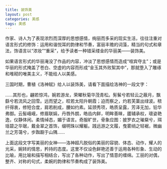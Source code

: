 ```yaml
---
title: 装饰美
layout: post
categories: 美感
tags: 美感
---
```


作家、诗人为了表现浓烈而深厚的思想感情，绚丽而多采的现实生活，往往注重对语言形式的修饰：运用和谐悦耳的韵律和节奏，富丽丰赡的词藻，精当的句式和章法，饰语言以“浓妆”“重采”，给予读者一种错采缕金的华丽美——装饰美。

如果语言形式的华丽淹没了作品的内容，冲淡了思想感情而造成“喧宾夺主”；或是华丽的形式掩盖了苍白、空虚的内容而形成“金玉其外败絮其中”，那就堕入了雕琢和堆砌的唯美主义，不能给人以美感。

三国时期，曹植《洛神赋》给人以装饰美，请看下面描绘洛神的一段文字：

……其形也，翩若惊鸿，婉若游龙，荣曜秋菊华茂青松。髣髴兮若轻云之蔽月，飘繇兮若流风之回雪。远而望之，皎若太阳升朝霞；迫而察之，灼若芙蕖出绿波。秾纤得衷，修短合度，肩若削成，腰如约素。延颈秀项，皓质呈露，芳泽无加，铅华弗御。云髻峨峨，修眉联娟，丹唇外朗，皓齿内鲜，明眸善睐，靥辅承权，瓌姿艳逸，仪静体闲。柔情绰态，媚于语言。奇服旷世，骨象应图：披罗衣之璀粲兮，珥瑶碧之华琚，戴金翠之首饰，缀明珠以耀躯。践远游之文履，曳雾绡之轻裾，微幽兰之芳蔼兮，步踟蹰于山隅……

上面这段文字写美丽的女神——洛神超凡脱俗的美丽的容貌、体态、动作，耀人的光采，婉转的情思，矜持的态度。这里不仅设色鲜艳还善于运用各种形象、生动的比喻，用比喻和描写相结合，写出了各种动作，写出了情意的缠绵。工丽的对偶，整齐、对称的句式，柔婉的韵律和节奏构成了装饰美。 
